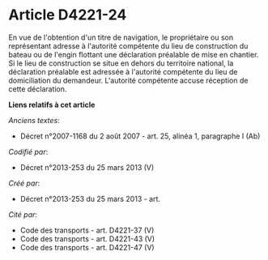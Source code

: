 # Article D4221-24

En vue de l'obtention d'un titre de navigation, le propriétaire ou son représentant adresse à l'autorité compétente du lieu
de construction du bateau ou de l'engin flottant une déclaration préalable de mise en chantier. Si le lieu de construction se
situe en dehors du territoire national, la déclaration préalable est adressée à l'autorité compétente du lieu de
domiciliation du demandeur. L'autorité compétente accuse réception de cette déclaration.

**Liens relatifs à cet article**

_Anciens textes_:

  - Décret n°2007-1168 du 2 août 2007 - art. 25, alinéa 1, paragraphe I (Ab)

_Codifié par_:

  - Décret n°2013-253 du 25 mars 2013 (V)

_Créé par_:

  - Décret n°2013-253 du 25 mars 2013 - art.

_Cité par_:

  - Code des transports - art. D4221-37 (V)
  - Code des transports - art. D4221-43 (V)
  - Code des transports - art. D4221-47 (V)
